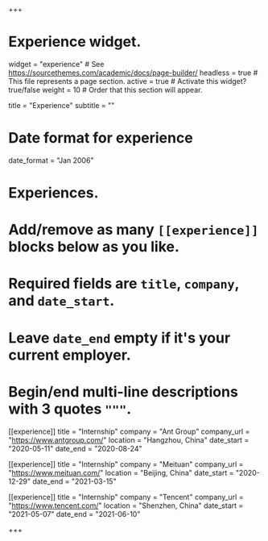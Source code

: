 +++

# Experience widget.

widget = "experience"  # See https://sourcethemes.com/academic/docs/page-builder/
headless = true  # This file represents a page section.
active = true  # Activate this widget? true/false
weight = 10  # Order that this section will appear.

title = "Experience"
subtitle = ""

# Date format for experience

date_format = "Jan 2006"

# Experiences.

# Add/remove as many `[[experience]]` blocks below as you like.

# Required fields are `title`, `company`, and `date_start`.

# Leave `date_end` empty if it's your current employer.

# Begin/end multi-line descriptions with 3 quotes `"""`.

[[experience]]
  title = "Internship"
  company = "Ant Group"
  company_url = "https://www.antgroup.com/"
  location = "Hangzhou, China"
  date_start = "2020-05-11"
  date_end = "2020-08-24"

[[experience]]
  title = "Internship"
  company = "Meituan"
  company_url = "https://www.meituan.com/"
  location = "Beijing, China"
  date_start = "2020-12-29"
  date_end = "2021-03-15"

[[experience]]
  title = "Internship"
  company = "Tencent"
  company_url = "https://www.tencent.com/"
  location = "Shenzhen, China"
  date_start = "2021-05-07"
  date_end = "2021-06-10"

+++

